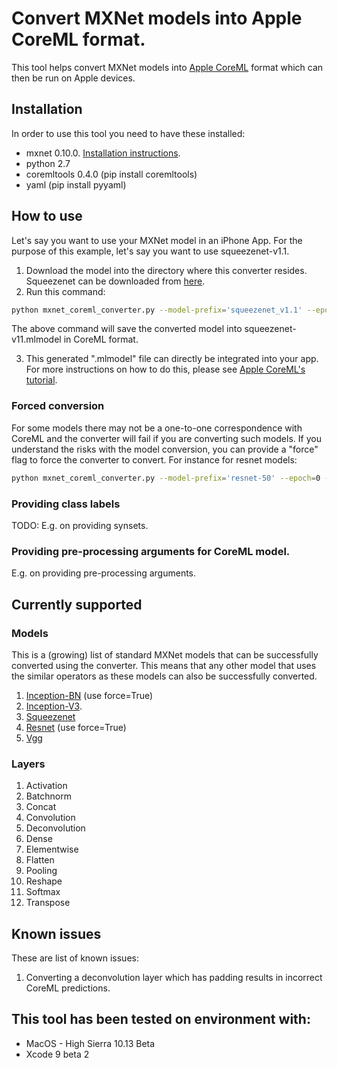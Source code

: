 # Convert MXNet models into Apple CoreML format.

This tool helps convert MXNet models into [Apple CoreML](https://developer.apple.com/documentation/coreml) format which can then be run on Apple devices.

## Installation
In order to use this tool you need to have these installed:
* mxnet 0.10.0. [Installation instructions](http://mxnet.io/get_started/install.html).
* python 2.7
* coremltools 0.4.0 (pip install coremltools)
* yaml (pip install pyyaml)

## How to use
Let's say you want to use your MXNet model in an iPhone App. For the purpose of this example, let's say you want to use squeezenet-v1.1.

1. Download the model into the directory where this converter resides. Squeezenet can be downloaded from [here](http://data.mxnet.io/models/imagenet/squeezenet/).
2. Run this command:
```bash
python mxnet_coreml_converter.py --model-prefix='squeezenet_v1.1' --epoch=0 --input-shape='{"data":"3,244,244"}' --output-file="squeezenet_v11.mlmodel"
```
The above command will save the converted model into squeezenet-v11.mlmodel in CoreML format.

3. This generated ".mlmodel" file can directly be integrated into your app. For more instructions on how to do this, please see [Apple CoreML's tutorial](https://developer.apple.com/documentation/coreml/integrating_a_core_ml_model_into_your_app).


### Forced conversion
For some models there may not be a one-to-one correspondence with CoreML and the converter will fail if you are converting such models. If you understand the risks with the model conversion, you can provide a "force" flag to force the converter to convert. For instance for resnet models:

```bash
python mxnet_coreml_converter.py --model-prefix='resnet-50' --epoch=0 --input-shape='{"data":"3,244,244"}' --output-file="resnet-50.mlmodel" --force=True
```

### Providing class labels
TODO:
E.g. on providing synsets.

### Providing pre-processing arguments for CoreML model.
E.g. on providing pre-processing arguments.

## Currently supported
### Models
This is a (growing) list of standard MXNet models that can be successfully converted using the converter. This means that any other model that uses the similar operators as these models can also be successfully converted.
1. [Inception-BN](http://data.mxnet.io/models/imagenet/inception-bn/) (use force=True)
2. [Inception-V3](http://data.mxnet.io/models/imagenet/inception-v3.tar.gz).
3. [Squeezenet](http://data.mxnet.io/models/imagenet/squeezenet/)
4. [Resnet](http://data.mxnet.io/models/imagenet/resnet/) (use force=True)
5. [Vgg](http://data.mxnet.io/models/imagenet/vgg/)

### Layers
1. Activation
2. Batchnorm
3. Concat
4. Convolution
5. Deconvolution
6. Dense
7. Elementwise
8. Flatten
9. Pooling
10. Reshape
11. Softmax
12. Transpose

## Known issues
These are list of known issues:
1. Converting a deconvolution layer which has padding results in incorrect CoreML predictions.

## This tool has been tested on environment with:
* MacOS - High Sierra 10.13 Beta
* Xcode 9 beta 2
